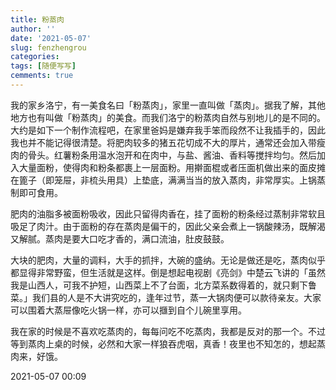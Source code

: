 ```yaml
---
title: 粉蒸肉
author: ''
date: '2021-05-07'
slug: fenzhengrou
categories:
tags: [随便写写]
cemments: true
---
```

我的家乡洛宁，有一美食名曰「粉蒸肉」，家里一直叫做「蒸肉」。据我了解，其他地方也有叫做「粉蒸肉」的美食。而我们洛宁的粉蒸肉自然与别地儿的是不同的。大约是如下一个制作流程吧，在家里爸妈是嫌弃我手笨而段然不让我插手的，因此我也并不能记得很清楚。将肥肉较多的猪五花切成不大的厚片，通常还会加入带瘦肉的骨头。红薯粉条用温水泡开和在肉中，与盐、酱油、香料等搅拌均匀。然后加入大量面粉，使得肉和粉条都裹上一层面粉。用擀面棍或者压面机做出来的面皮摊在篦子（即笼屉，非梳头用具）上垫底，满满当当的放入蒸肉，非常厚实。上锅蒸制即可食用。

肥肉的油脂多被面粉吸收，因此只留得肉香在，挂了面粉的粉条经过蒸制非常软且吸足了肉汁。由于面粉的存在蒸肉是偏干的，因此父亲会煮上一锅酸辣汤，既解渴又解腻。蒸肉是要大口吃才香的，满口流油，肚皮鼓鼓。

大块的肥肉，大量的调料，大手的抓拌，大碗的盛纳。无论是做还是吃，蒸肉似乎都显得非常野蛮，但生活就是这样。倒是想起电视剧《亮剑》中楚云飞讲的「虽然我是山西人，可我不护短，山西菜上不了台面，北方菜系数得着的，就只剩下鲁菜。」我们县的人是不大讲究吃的，逢年过节，蒸一大锅肉便可以款待亲友。大家可以围着大蒸屉像吃火锅一样，亦可以擓到自个儿碗里享用。

我在家的时候是不喜欢吃蒸肉的，每每问吃不吃蒸肉，我都是反对的那一个。不过等到蒸肉上桌的时候，必然和大家一样狼吞虎咽，真香！夜里也不知怎的，想起蒸肉来，好饿。

2021-05-07 00:09
